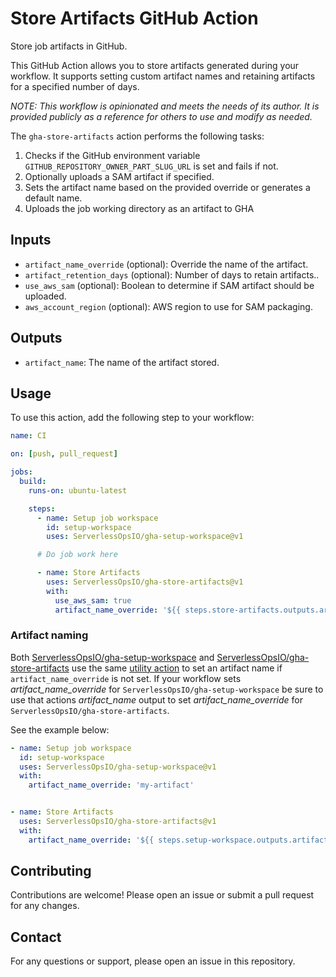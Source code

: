 # Store Artifacts GitHub Action

Store job artifacts in GitHub.

This GitHub Action allows you to store artifacts generated during your workflow. It supports setting custom artifact names and retaining artifacts for a specified number of days.

_*NOTE: This workflow is opinionated and meets the needs of its author. It is provided publicly as a reference for others to use and modify as needed.*_

The `gha-store-artifacts` action performs the following tasks:
1. Checks if the GitHub environment variable `GITHUB_REPOSITORY_OWNER_PART_SLUG_URL` is set and fails if not.
2. Optionally uploads a SAM artifact if specified.
3. Sets the artifact name based on the provided override or generates a default name.
4. Uploads the job working directory as an artifact to GHA

## Inputs

- `artifact_name_override` (optional): Override the name of the artifact.
- `artifact_retention_days` (optional): Number of days to retain artifacts..
- `use_aws_sam` (optional): Boolean to determine if SAM artifact should be uploaded.
- `aws_account_region` (optional): AWS region to use for SAM packaging.

## Outputs

- `artifact_name`: The name of the artifact stored.

## Usage

To use this action, add the following step to your workflow:

```yaml
name: CI

on: [push, pull_request]

jobs:
  build:
    runs-on: ubuntu-latest

    steps:
      - name: Setup job workspace
        id: setup-workspace
        uses: ServerlessOpsIO/gha-setup-workspace@v1

      # Do job work here

      - name: Store Artifacts
        uses: ServerlessOpsIO/gha-store-artifacts@v1
        with:
          use_aws_sam: true
          artifact_name_override: '${{ steps.store-artifacts.outputs.artifact_name }}'
```

### Artifact naming

Both [ServerlessOpsIO/gha-setup-workspace](https://github.com/ServerlessOpsIO/gha-setup-workspace) and [ServerlessOpsIO/gha-store-artifacts](https://github.com/ServerlessOpsIO/gha-store-artifacts) use the same [utility action](https://github.com/ServerlessOpsIO/gha-artifact-name) to set an artifact name if `artifact_name_override` is not set. If your workflow sets _artifact_name_override_ for `ServerlessOpsIO/gha-setup-workspace` be sure to use that actions _artifact_name_ output to set _artifact_name_override_ for `ServerlessOpsIO/gha-store-artifacts`.

See the example below:

```yaml
- name: Setup job workspace
  id: setup-workspace
  uses: ServerlessOpsIO/gha-setup-workspace@v1
  with:
    artifact_name_override: 'my-artifact'


- name: Store Artifacts
  uses: ServerlessOpsIO/gha-store-artifacts@v1
  with:
    artifact_name_override: '${{ steps.setup-workspace.outputs.artifact_name }}'
```

## Contributing

Contributions are welcome! Please open an issue or submit a pull request for any changes.

## Contact

For any questions or support, please open an issue in this repository.

